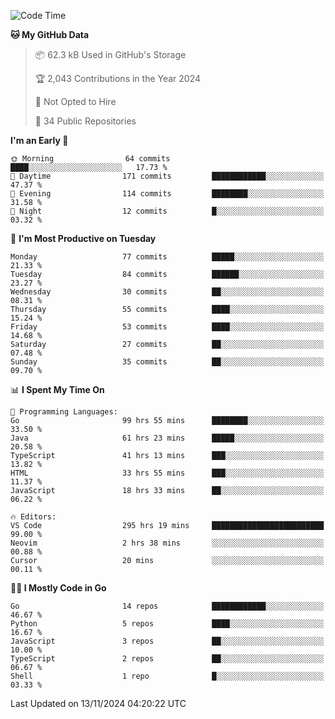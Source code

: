 <!--START_SECTION:thansetan-waka-->
![Code Time](http://img.shields.io/badge/Code%20Time-301%20hrs%208%20mins-blue)

**🐱 My GitHub Data** 

> 📦 62.3 kB Used in GitHub's Storage 
 > 
> 🏆 2,043 Contributions in the Year 2024
 > 
> 🚫 Not Opted to Hire
 > 
> 📜 34 Public Repositories 
 > 

**I'm an Early 🐤** 

```text
🌞 Morning                64 commits          ████░░░░░░░░░░░░░░░░░░░░░   17.73 % 
🌆 Daytime                171 commits         ████████████░░░░░░░░░░░░░   47.37 % 
🌃 Evening                114 commits         ████████░░░░░░░░░░░░░░░░░   31.58 % 
🌙 Night                  12 commits          █░░░░░░░░░░░░░░░░░░░░░░░░   03.32 % 
```

📅 **I'm Most Productive on Tuesday** 

```text
Monday                   77 commits          █████░░░░░░░░░░░░░░░░░░░░   21.33 % 
Tuesday                  84 commits          ██████░░░░░░░░░░░░░░░░░░░   23.27 % 
Wednesday                30 commits          ██░░░░░░░░░░░░░░░░░░░░░░░   08.31 % 
Thursday                 55 commits          ████░░░░░░░░░░░░░░░░░░░░░   15.24 % 
Friday                   53 commits          ████░░░░░░░░░░░░░░░░░░░░░   14.68 % 
Saturday                 27 commits          ██░░░░░░░░░░░░░░░░░░░░░░░   07.48 % 
Sunday                   35 commits          ██░░░░░░░░░░░░░░░░░░░░░░░   09.70 % 
```

📊 **I Spent My Time On** 

```text
💬 Programming Languages: 
Go                       99 hrs 55 mins      ████████░░░░░░░░░░░░░░░░░   33.50 % 
Java                     61 hrs 23 mins      █████░░░░░░░░░░░░░░░░░░░░   20.58 % 
TypeScript               41 hrs 13 mins      ███░░░░░░░░░░░░░░░░░░░░░░   13.82 % 
HTML                     33 hrs 55 mins      ███░░░░░░░░░░░░░░░░░░░░░░   11.37 % 
JavaScript               18 hrs 33 mins      ██░░░░░░░░░░░░░░░░░░░░░░░   06.22 % 

🔥 Editors: 
VS Code                  295 hrs 19 mins     █████████████████████████   99.00 % 
Neovim                   2 hrs 38 mins       ░░░░░░░░░░░░░░░░░░░░░░░░░   00.88 % 
Cursor                   20 mins             ░░░░░░░░░░░░░░░░░░░░░░░░░   00.11 % 
```

**🧑‍💻 I Mostly Code in Go** 

```text
Go                       14 repos            ████████████░░░░░░░░░░░░░   46.67 % 
Python                   5 repos             ████░░░░░░░░░░░░░░░░░░░░░   16.67 % 
JavaScript               3 repos             ██░░░░░░░░░░░░░░░░░░░░░░░   10.00 % 
TypeScript               2 repos             ██░░░░░░░░░░░░░░░░░░░░░░░   06.67 % 
Shell                    1 repo              █░░░░░░░░░░░░░░░░░░░░░░░░   03.33 % 
```

Last Updated on 13/11/2024 04:20:22 UTC
<!--END_SECTION:thansetan-waka-->